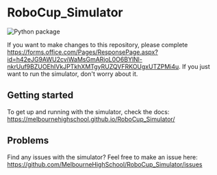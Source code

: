 # RoboCup_Simulator

![Python package](https://github.com/MelbourneHighSchool/RoboCup_Simulator/workflows/Python%20package/badge.svg)

If you want to make changes to this repository, please complete https://forms.office.com/Pages/ResponsePage.aspx?id=h42eJG9AWU2cviWaMsGmARjoL0O6BYlNl-nkrUuf9BZUOEhIVkJPTkhXMTgyRUZQVFRKOUgxUTZPMi4u. If you just want to run the simulator, don't worry about it.

## Getting started

To get up and running with the simulator, check the docs: https://melbournehighschool.github.io/RoboCup_Simulator/

## Problems

Find any issues with the simulator? Feel free to make an issue here: https://github.com/MelbourneHighSchool/RoboCup_Simulator/issues
